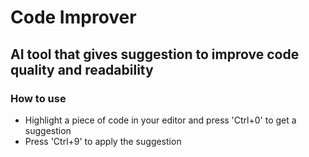 # Code Improver 

## AI tool that gives suggestion to improve code quality and readability

### How to use
* Highlight a piece of code in your editor and press 'Ctrl+0' to get a suggestion
* Press 'Ctrl+9' to apply the suggestion

